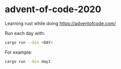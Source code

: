 # advent-of-code-2020

Learning rust while doing https://adventofcode.com/

Run each day with:
``` sh
cargo run --bin <DAY>
```

For example:
``` sh
cargo run --bin day1
```
